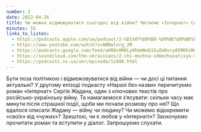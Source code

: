 ```yaml
---
number: 2
date: 2022-04-26
title: Чи можна відмежуватися сьогодні від війни? Читаємо «Інтернат» Сергія Жадана
minutes: 55
links_to_listen:
  - https://podcasts.apple.com/ua/podcast/2-%D1%87%D0%B8-%D0%BC%D0%BE%D0%B6%D0%BD%D0%B0-%D0%B2%D1%96%D0%B4%D0%BC%D0%B5%D0%B6%D1%83%D0%B2%D0%B0%D1%82%D0%B8%D1%81%D1%8F-%D1%81%D1%8C%D0%BE%D0%B3%D0%BE%D0%B4%D0%BD%D1%96-%D0%B2%D1%96%D0%B4-%D0%B2%D1%96%D0%B9%D0%BD%D0%B8-%D1%87%D0%B8%D1%82%D0%B0%D1%94%D0%BC%D0%BE/id1618999118?i=1000558698740&l=uk
  - https://www.youtube.com/watch?v=NBNwlnrg_2M
  - https://podcasts.google.com/feed/aHR0cHM6Ly9hbmNob3IuZm0vcy85MDhiMmNlNC9wb2RjYXN0L3Jzcw/episode/NzBiY2ZlNmUtYTI1Mi00NWRjLTlhOTItNzI1YmMxYjIyN2Zl
  - https://soundcloud.com/the-ukrainians/2-chi-mozhna-vdmezhuvatisya-sogodn-vd-vyni-perechituyuchi-nternat-sergya-zhadana?in=the-ukrainians%2Fsets%2Fnarazi-bez-nazvi
  - https://podcasts.nv.ua/ukr/episode/11498.html
---
```


Бути поза політикою і відмежовуватися від війни — чи досі ці питання актуальні?
У другому епізоді подкасту «Наразі без назви» перечитуємо роман «Інтернат» Сергія
Жадана, один з ключових текстів про російсько-українську війну. Та намагаємося
з’ясувати: скільки часу має минути після страшної події, щоби ми почали розмову
про неї? Що вдалося описати Жадану — війну чи людину? Чи можемо відокремити «своїх»
від «чужих»? Зрештою, чи є любов у «Інтернаті»? Заохочуємо прочитати роман та
вступити у діалог. Запрошуємо слухати.
